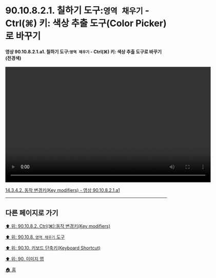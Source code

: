 # 90.10.8.2.1. 칠하기 도구:`영역 채우기` - Ctrl(⌘) 키: 색상 추출 도구(Color Picker)로 바꾸기

<a id="90-10-08-02-01-a1"></a>

#### 영상 90.10.8.2.1.a1. 칠하기 도구:`영역 채우기` - Ctrl(⌘) 키: 색상 추출 도구로 바꾸기(전경색)
<video controls="controls" width="640" height="360" src="https://github.com/wonder13662/gimp/assets/15767104/4502c02b-fdf7-4ead-9486-bc1c8e9bd7b4"></video>

[14.3.4.2. 동작 변경키(Key modifiers) - 영상 90.10.8.2.1.a1](./14-03-04-02-key_modifiers.md#90-10-08-02-01-a1)

***

## 다른 페이지로 가기

[⬆️ 위: 90.10.8.2. Ctrl(⌘):동작 변경키(Key modifiers)](./90-10-08-02-00-key_modifier-ctrl.md)

[⬆️ 위: 90.10.8. `영역 채우기` 도구](./90-10-08-00-bucket_fill.md)

[⬆️ 위: 90.10. 키보드 단축키(Keyboard Shortcut)](./90-10-00-keyboard_shortcut.md)

[⬆️ 위: 90. 이미지 맵](./90-00-image-map.md)

[🏠 홈](./00-home.md)